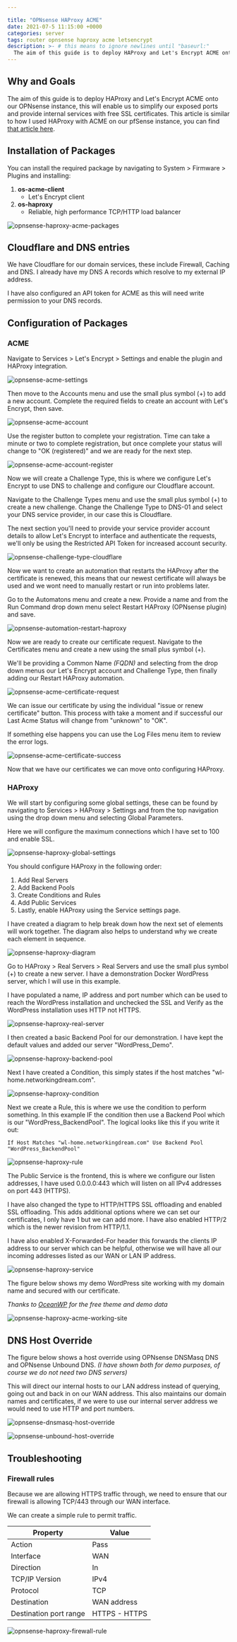 ```yaml
---

title: "OPNsense HAProxy ACME"
date: 2021-07-5 11:15:00 +0000
categories: server
tags: router opnsense haproxy acme letsencrypt
description: >- # this means to ignore newlines until "baseurl:"
  The aim of this guide is to deploy HAProxy and Let's Encrypt ACME onto our OPNsense instance, this will enable us to simplify our exposed ports and provide internal services with free SSL certificates.
---
```


## Why and Goals

The aim of this guide is to deploy HAProxy and Let's Encrypt ACME onto our OPNsense instance, this will enable us to simplify our exposed ports and provide internal services with free SSL certificates. This article is similar to how I used HAProxy with ACME on our pfSense instance, you can find [that article here](https://networkingdream.com/server/pfsense-haproxy-acme/).



## Installation of Packages

You can install the required package by navigating to System > Firmware > Plugins and installing:

1. **os-acme-client**
   * Let's Encrypt client
1. **os-haproxy**
   * Reliable, high performance TCP/HTTP load balancer

![opnsense-haproxy-acme-packages](/assets/images/posts/opnsense-haproxy-acme-packages.png)



## Cloudflare and DNS entries

We have Cloudflare for our domain services, these include Firewall, Caching and DNS. I already have my DNS A records which resolve to my external IP address.

I have also configured an API token for ACME as this will need write permission to your DNS records.



## Configuration of Packages

### ACME

Navigate to Services > Let's Encrypt > Settings and enable the plugin and HAProxy integration.

![opnsense-acme-settings](/assets/images/posts/opnsense-acme-settings.png)

Then move to the Accounts menu and use the small plus symbol (+) to add a new account. Complete the required fields to create an account with Let's Encrypt, then save.

![opnsense-acme-account](/assets/images/posts/opnsense-acme-account.png)

Use the register button to complete your registration. Time can take a minute or two to complete registration, but once complete your status will change to "OK (registered)" and we are ready for the next step.

![opnsense-acme-account-register](/assets/images/posts/opnsense-acme-account-register.png)

Now we will create a Challenge Type, this is where we configure Let's Encrypt to use DNS to challenge and configure our Cloudflare account.

Navigate to the Challenge Types menu and use the small plus symbol (+) to create a new challenge. Change the Challenge Type to DNS-01 and select your DNS service provider, in our case this is Cloudflare.

The next section you'll need to provide your service provider account details to allow Let's Encrypt to interface and authenticate the requests, we'll only be using the Restricted API Token for increased account security.

![opnsense-challenge-type-cloudflare](/assets/images/posts/opnsense-challenge-type-cloudflare.png)

Now we want to create an automation that restarts the HAProxy after the certificate is renewed, this means that our newest certificate will always be used and we wont need to manually restart or run into problems later.

Go to the Automatons menu and create a new.  Provide a name and from the Run Command drop down menu select Restart HAProxy (OPNsense plugin) and save.

![opnsense-automation-restart-haproxy](/assets/images/posts/opnsense-automation-restart-haproxy.png)

Now we are ready to create our certificate request. Navigate to the Certificates menu and create a new using the small plus symbol (+). 

We'll be providing a Common Name *(FQDN)* and selecting from the drop down menus our Let's Encrypt account and Challenge Type, then finally adding our Restart HAProxy automation.

![opnsense-acme-certificate-request](/assets/images/posts/opnsense-acme-certificate-request.png)

We can issue our certificate by using the individual "issue or renew certificate" button. This process with take a moment and if successful our Last Acme Status will change from "unknown" to "OK".

If something else happens you can use the Log Files menu item to review the error logs.

![opnsense-acme-certificate-success](/assets/images/posts/opnsense-acme-certificate-success.png)

Now that we have our certificates we can move onto configuring HAProxy.

### HAProxy

We will start by configuring some global settings, these can be found by navigating to Services > HAProxy > Settings and from the top navigation using the drop down menu and selecting Global Parameters.

Here we will configure the maximum connections which I have set to 100 and enable SSL.

![opnsense-haproxy-global-settings](/assets/images/posts/opnsense-haproxy-global-settings.png)

You should configure HAProxy in the following order:

1. Add Real Servers
2. Add Backend Pools
3. Create Conditions and Rules
4. Add Public Services
5. Lastly, enable HAProxy using the Service settings page.

I have created a diagram to help break down how the next set of elements will work together. The diagram also helps to understand why we create each element in sequence.

![opnsense-haproxy-diagram](/assets/images/posts/opnsense-haproxy-diagram.png)

Go to HAProxy > Real Servers > Real Servers and use the small plus symbol (+) to create a new server. I have a demonstration Docker WordPress server, which I will use in this example.

I have populated a name, IP address and port number which can be used to reach the WordPress installation and unchecked the SSL and Verify as the WordPress installation uses HTTP not HTTPS.

![opnsense-haproxy-real-server](/assets/images/posts/opnsense-haproxy-real-server.png)

I then created a basic Backend Pool for our demonstration. I have kept the default values and added our server "WordPress_Demo".

![opnsense-haproxy-backend-pool](/assets/images/posts/opnsense-haproxy-backend-pool.png)

Next I have created a Condition, this simply states if the host matches "wl-home.networkingdream.com".

![opnsense-haproxy-condition](/assets/images/posts/opnsense-haproxy-condition.png)

Next we create a Rule, this is where we use the condition to perform something. In this example IF the condition then use a Backend Pool which is our "WordPress_BackendPool". The logical looks like this if you write it out:

```
If Host Matches "wl-home.networkingdream.com" Use Backend Pool "WordPress_BackendPool"
```

![opnsense-haproxy-rule](/assets/images/posts/opnsense-haproxy-rule.png)

The Public Service is the frontend, this is where we configure our listen addresses, I have used 0.0.0.0:443 which will listen on all IPv4 addresses on port 443 (HTTPS).

I have also changed the type to HTTP/HTTPS SSL offloading and enabled SSL offloading. This adds additional options where we can set our certificates, I only have 1 but we can add more. I have also enabled HTTP/2 which is the newer revision from HTTP/1.1.

I have also enabled X-Forwarded-For header this forwards the clients IP address to our server which can be helpful, otherwise we will have all our incoming addresses listed as our WAN or LAN IP address.

![opnsense-haproxy-service](/assets/images/posts/opnsense-haproxy-service.png)

The figure below shows my demo WordPress site working with my domain name and secured with our certificate.

*Thanks to [OceanWP](https://oceanwp.org/) for the free theme and demo data*

![opnsense-haproxy-acme-working-site](/assets/images/posts/opnsense-haproxy-acme-working-site.png)



## DNS Host Override

The figure below shows a host override using OPNsense DNSMasq DNS and OPNsense Unbound DNS. *(I have shown both for demo purposes, of course we do not need two DNS servers)*

This will direct our internal hosts to our LAN address instead of querying, going out and back in on our WAN address. This also maintains our domain names and certificates, if we were to use our internal server address we would need to use HTTP and port numbers.

![opnsense-dnsmasq-host-override](/assets/images/posts/opnsense-dnsmasq-host-override.png)

![opnsense-unbound-host-override](/assets/images/posts/opnsense-unbound-host-override.png)



## Troubleshooting

### Firewall rules

Because we are allowing HTTPS traffic through, we need to ensure that our firewall is allowing TCP/443 through our WAN interface.

We can create a simple rule to permit traffic.

| Property               | Value         |
| ---------------------- | ------------- |
| Action                 | Pass          |
| Interface              | WAN           |
| Direction              | In            |
| TCP/IP Version         | IPv4          |
| Protocol               | TCP           |
| Destination            | WAN address   |
| Destination port range | HTTPS - HTTPS |


![opnsense-haproxy-firewall-rule](/assets/images/posts/opnsense-haproxy-firewall-rule.png)

